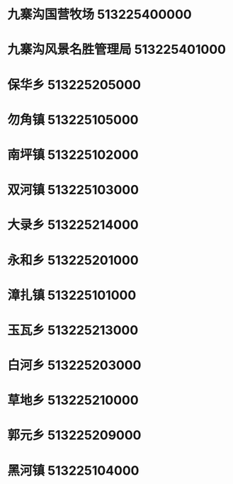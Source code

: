 # 九寨沟国营牧场 513225400000
# 九寨沟风景名胜管理局 513225401000
# 保华乡 513225205000
# 勿角镇 513225105000
# 南坪镇 513225102000
# 双河镇 513225103000
# 大录乡 513225214000
# 永和乡 513225201000
# 漳扎镇 513225101000
# 玉瓦乡 513225213000
# 白河乡 513225203000
# 草地乡 513225210000
# 郭元乡 513225209000
# 黑河镇 513225104000
